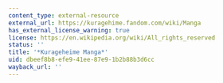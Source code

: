 ```yaml
---
content_type: external-resource
external_url: https://kuragehime.fandom.com/wiki/Manga
has_external_license_warning: true
license: https://en.wikipedia.org/wiki/All_rights_reserved
status: ''
title: '*Kurageheime Manga*'
uid: dbeef8b8-efe9-41ee-87e9-1b2b88b3d6cc
wayback_url: ''
---
```

